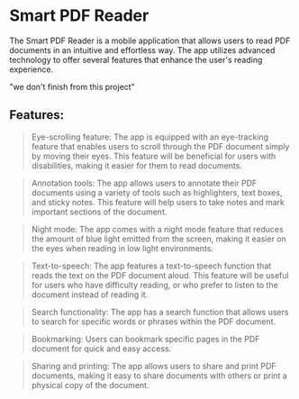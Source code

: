 # Smart PDF Reader


The Smart PDF Reader is a mobile application that allows users to read PDF documents in an intuitive and effortless way. The app utilizes advanced technology to offer several features that enhance the user's reading experience.

"we don't finish from this project"
## Features:

> Eye-scrolling feature: The app is equipped with an eye-tracking feature that enables users to scroll through the PDF document simply by moving their eyes. This feature will be beneficial for users with disabilities, making it easier for them to read documents.

> Annotation tools: The app allows users to annotate their PDF documents using a variety of tools such as highlighters, text boxes, and sticky notes. This feature will help users to take notes and mark important sections of the document.

> Night mode: The app comes with a night mode feature that reduces the amount of blue light emitted from the screen, making it easier on the eyes when reading in low light environments.

> Text-to-speech: The app features a text-to-speech function that reads the text on the PDF document aloud. This feature will be useful for users who have difficulty reading, or who prefer to listen to the document instead of reading it.

> Search functionality: The app has a search function that allows users to search for specific words or phrases within the PDF document.

> Bookmarking: Users can bookmark specific pages in the PDF document for quick and easy access.

> Sharing and printing: The app allows users to share and print PDF documents, making it easy to share documents with others or print a physical copy of the document.






